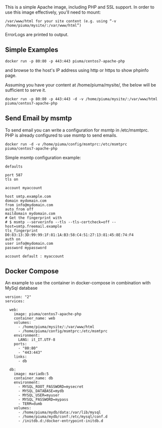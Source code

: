 This is a simple Apache image, including PHP and SSL support. In order to use this image effectively, you'll need to mount:

    /var/www/html for your site content (e.g. using “-v /home/piuma/mysite/:/var/www/html”)

ErrorLogs are printed to output.

## Simple Examples

   ```docker run -p 80:80 -p 443:443 piuma/centos7-apache-php```

and browse to the host's IP address using http or https to show phpinfo page.


Assuming you have your content at /home/piuma/mysite/, the below will be sufficient to serve it.

   ```docker run -p 80:80 -p 443:443 -d -v /home/piuma/mysite/:/var/www/html piuma/centos7-apache-php```

## Send Email by msmtp

To send email you can write a configuration for msmtp in /etc/msmtprc.
PHP is already configured to use msmtp to send emails.

   ```docker run -d -v /home/piuma/config/msmtprc:/etc/msmtprc piuma/centos7-apache-php```

Simple msmtp configuration example:
```
defaults

port 587
tls on

account myaccount

host smtp.example.com
domain mydomain.com
from info@mydomain.com
auto_from off
maildomain mydomain.com
# Get the fingerprint with
# $ msmtp --serverinfo --tls --tls-certcheck=off --host=smtp.freemail.example
tls_fingerprint D0:83:13:3D:99:99:1F:81:1A:B3:58:C4:51:27:13:81:45:8E:74:F4
auth on
user info@mydomain.com
password mypassword

account default : myaccount
```

## Docker Compose

An example to use the container in docker-compose in combination
with MySql database
```
version: "2"
services:

  web:
    image: piuma/centos7-apache-php
    container_name: web
    volumes:
      - /home/piuma/mysite/:/var/www/html
      - /home/piuma/config/msmtprc:/etc/msmtprc
    environment:
      LANG: it_IT.UTF-8
    ports:
      - "80:80"
      - "443:443"
    links:
      - db

  db:
    image: mariadb:5
    container_name: db
    environment:
      - MYSQL_ROOT_PASSWORD=mysecret
      - MYSQL_DATABASE=mydb
      - MYSQL_USER=myuser
      - MYSQL_PASSWORD=mypass
      - TERM=dumb
    volumes:
      - /home/piuma/mydb/data:/var/lib/mysql
      - /home/piuma/mydb/conf:/etc/mysql/conf.d
      - /initdb.d:/docker-entrypoint-initdb.d
```
